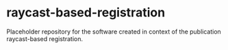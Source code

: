 # raycast-based-registration

Placeholder repository for the software created in context of the publication raycast-based registration.